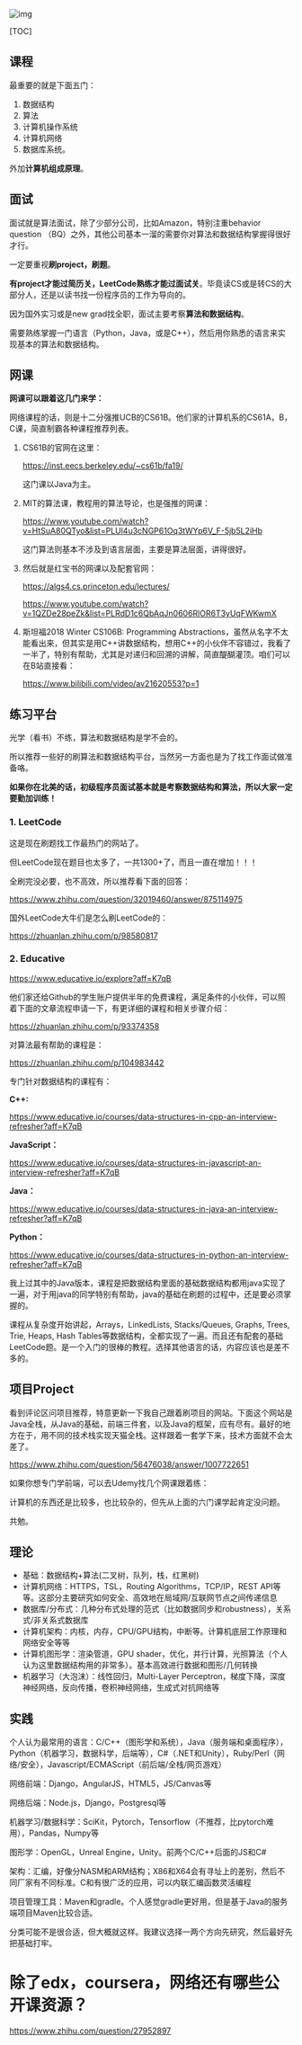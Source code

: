 ![img](img/640.png)

[TOC]

## 课程

最重要的就是下面五门：

1. 数据结构
2. 算法
3. 计算机操作系统
4. 计算机网络
5. 数据库系统。

外加**计算机组成原理**。



## 面试

面试就是算法面试，除了少部分公司，比如Amazon，特别注重behavior question （BQ）之外，其他公司基本一溜的需要你对算法和数据结构掌握得很好才行。

一定要重视**刷project，刷题**。

**有project才能过简历关，LeetCode熟练才能过面试关**。毕竟读CS或是转CS的大部分人，还是以读书找一份程序员的工作为导向的。

因为国外实习或是new grad找全职，面试主要考察**算法和数据结构**。

需要熟练掌握一门语言（Python，Java，或是C++），然后用你熟悉的语言来实现基本的算法和数据结构。



## 网课

**网课可以跟着这几门来学：**

网络课程的话，则是十二分强推UCB的CS61B。他们家的计算机系的CS61A，B，C课，简直制霸各种课程推荐列表。

1. CS61B的官网在这里：

    https://inst.eecs.berkeley.edu/~cs61b/fa19/ 

    这门课以Java为主。

2. MIT的算法课，教程用的算法导论，也是强推的网课：

    https://www.youtube.com/watch?v=HtSuA80QTyo&list=PLUl4u3cNGP61Oq3tWYp6V_F-5jb5L2iHb  

    这门算法则基本不涉及到语言层面，主要是算法层面，讲得很好。

3. 然后就是红宝书的网课以及配套官网：

    https://algs4.cs.princeton.edu/lectures/

    https://www.youtube.com/watch?v=1QZDe28peZk&list=PLRdD1c6QbAqJn0606RlOR6T3yUqFWKwmX

4. 斯坦福2018 Winter CS106B: Programming Abstractions，虽然从名字不太能看出来，但其实是用C++讲数据结构，想用C++的小伙伴不容错过，我看了一半了，特别有帮助，尤其是对递归和回溯的讲解，简直醍醐灌顶。咱们可以在B站直接看：

    https://www.bilibili.com/video/av21620553?p=1



## 练习平台

光学（看书）不练，算法和数据结构是学不会的。

所以推荐一些好的刷算法和数据结构平台，当然另一方面也是为了找工作面试做准备咯。

**如果你在北美的话，初级程序员面试基本就是考察数据结构和算法，所以大家一定要勤加训练！**

### 1. LeetCode

这是现在刷题找工作最热门的网站了。

但LeetCode现在题目也太多了，一共1300+了，而且一直在增加！！！

全刷完没必要，也不高效，所以推荐看下面的回答：

https://www.zhihu.com/question/32019460/answer/875114975

国外LeetCode大牛们是怎么刷LeetCode的：

https://zhuanlan.zhihu.com/p/98580817



### 2. Educative

https://www.educative.io/explore?aff=K7qB

他们家还给Github的学生账户提供半年的免费课程，满足条件的小伙伴，可以照着下面的文章流程申请一下，有更详细的课程和相关步骤介绍：

https://zhuanlan.zhihu.com/p/93374358

对算法最有帮助的课程是：

https://zhuanlan.zhihu.com/p/104983442

专门针对数据结构的课程有：

**C++:**

https://www.educative.io/courses/data-structures-in-cpp-an-interview-refresher?aff=K7qB

**JavaScript：**

https://www.educative.io/courses/data-structures-in-javascript-an-interview-refresher?aff=K7qB

**Java：**

https://www.educative.io/courses/data-structures-in-java-an-interview-refresher?aff=K7qB

**Python：**

https://www.educative.io/courses/data-structures-in-python-an-interview-refresher?aff=K7qB



我上过其中的Java版本，课程是把数据结构里面的基础数据结构都用java实现了一遍，对于用java的同学特别有帮助，java的基础在刷题的过程中，还是要必须掌握的。

课程从复杂度开始讲起，Arrays，LinkedLists, Stacks/Queues, Graphs, Trees, Trie, Heaps, Hash Tables等数据结构，全都实现了一遍。而且还有配套的基础LeetCode题。是一个入门的很棒的教程。选择其他语言的话，内容应该也是差不多的。



## 项目Project

看到评论区问项目推荐，特意更新一下我自己跟着刷项目的网站。下面这个网站是Java全栈，从Java的基础，前端三件套，以及Java的框架，应有尽有。最好的地方在于，用不同的技术栈实现天猫全栈。这样跟着一套学下来，技术方面就不会太差了。

https://www.zhihu.com/question/56476038/answer/1007722651

如果你想专门学前端，可以去Udemy找几个网课跟着练：

计算机的东西还是比较多，也比较杂的，但先从上面的六门课学起肯定没问题。

共勉。





## 理论

- 基础：数据结构+算法(二叉树，队列，栈，红黑树)
- 计算机网络：HTTPS，TSL，Routing Algorithms，TCP/IP，REST API等等。这部分主要研究如何安全、高效地在局域网/互联网节点之间传递信息
- 数据库/分布式：几种分布式处理的范式（比如数据同步和robustness），关系式/非关系式数据库
- 计算机架构：内核，内存，CPU/GPU结构，中断等。计算机底层工作原理和网络安全等等
- 计算机图形学：渲染管道，GPU shader，优化，并行计算，光照算法（个人认为这里数据结构用的非常多）。基本高效进行数据和图形/几何转换
- 机器学习（大泡沫）：线性回归，Multi-Layer Perceptron，梯度下降，深度神经网络，反向传播，卷积神经网络，生成式对抗网络等



## 实践

个人认为最常用的语言：C/C++（图形学和系统），Java（服务端和桌面程序），Python（机器学习，数据科学，后端等），C#（.NET和Unity），Ruby/Perl（网络/安全），Javascript/ECMAScript（前后端/全栈/网页游戏）

网络前端：Django，AngularJS，HTML5，JS/Canvas等

网络后端：Node.js，Django，Postgresql等

机器学习/数据科学：SciKit，Pytorch，Tensorflow（不推荐，比pytorch难用），Pandas，Numpy等

图形学：OpenGL，Unreal Engine，Unity。前两个C/C++后面的JS和C#

架构：汇编，好像分NASM和ARM结构；X86和X64会有寻址上的差别，然后不同厂家有不同标准。C和有很广泛的应用，可以内联汇编函数灵活编程

项目管理工具：Maven和gradle。个人感觉gradle更好用，但是基于Java的服务端项目Maven比较合适。

分类可能不是很合适，但大概就这样。我建议选择一两个方向先研究，然后最好先把基础打牢。







# 除了edx，coursera，网络还有哪些公开课资源？

https://www.zhihu.com/question/27952897
